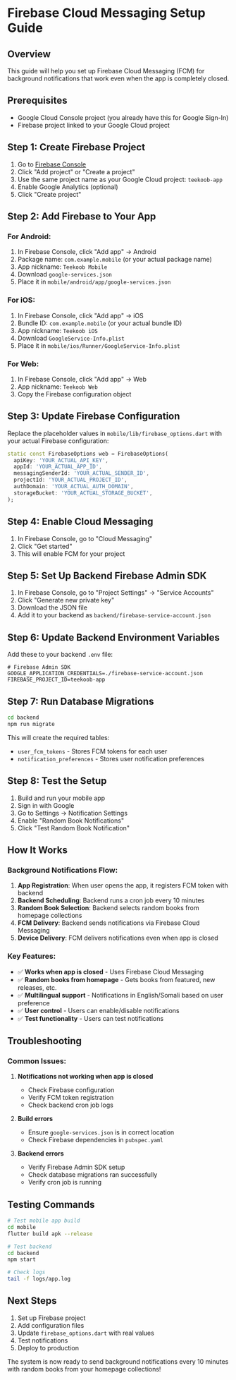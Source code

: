 # Firebase Cloud Messaging Setup Guide

## Overview
This guide will help you set up Firebase Cloud Messaging (FCM) for background notifications that work even when the app is completely closed.

## Prerequisites
- Google Cloud Console project (you already have this for Google Sign-In)
- Firebase project linked to your Google Cloud project

## Step 1: Create Firebase Project

1. Go to [Firebase Console](https://console.firebase.google.com/)
2. Click "Add project" or "Create a project"
3. Use the same project name as your Google Cloud project: `teekoob-app`
4. Enable Google Analytics (optional)
5. Click "Create project"

## Step 2: Add Firebase to Your App

### For Android:
1. In Firebase Console, click "Add app" → Android
2. Package name: `com.example.mobile` (or your actual package name)
3. App nickname: `Teekoob Mobile`
4. Download `google-services.json`
5. Place it in `mobile/android/app/google-services.json`

### For iOS:
1. In Firebase Console, click "Add app" → iOS
2. Bundle ID: `com.example.mobile` (or your actual bundle ID)
3. App nickname: `Teekoob iOS`
4. Download `GoogleService-Info.plist`
5. Place it in `mobile/ios/Runner/GoogleService-Info.plist`

### For Web:
1. In Firebase Console, click "Add app" → Web
2. App nickname: `Teekoob Web`
3. Copy the Firebase configuration object

## Step 3: Update Firebase Configuration

Replace the placeholder values in `mobile/lib/firebase_options.dart` with your actual Firebase configuration:

```dart
static const FirebaseOptions web = FirebaseOptions(
  apiKey: 'YOUR_ACTUAL_API_KEY',
  appId: 'YOUR_ACTUAL_APP_ID',
  messagingSenderId: 'YOUR_ACTUAL_SENDER_ID',
  projectId: 'YOUR_ACTUAL_PROJECT_ID',
  authDomain: 'YOUR_ACTUAL_AUTH_DOMAIN',
  storageBucket: 'YOUR_ACTUAL_STORAGE_BUCKET',
);
```

## Step 4: Enable Cloud Messaging

1. In Firebase Console, go to "Cloud Messaging"
2. Click "Get started"
3. This will enable FCM for your project

## Step 5: Set Up Backend Firebase Admin SDK

1. In Firebase Console, go to "Project Settings" → "Service Accounts"
2. Click "Generate new private key"
3. Download the JSON file
4. Add it to your backend as `backend/firebase-service-account.json`

## Step 6: Update Backend Environment Variables

Add these to your backend `.env` file:

```env
# Firebase Admin SDK
GOOGLE_APPLICATION_CREDENTIALS=./firebase-service-account.json
FIREBASE_PROJECT_ID=teekoob-app
```

## Step 7: Run Database Migrations

```bash
cd backend
npm run migrate
```

This will create the required tables:
- `user_fcm_tokens` - Stores FCM tokens for each user
- `notification_preferences` - Stores user notification preferences

## Step 8: Test the Setup

1. Build and run your mobile app
2. Sign in with Google
3. Go to Settings → Notification Settings
4. Enable "Random Book Notifications"
5. Click "Test Random Book Notification"

## How It Works

### Background Notifications Flow:
1. **App Registration**: When user opens the app, it registers FCM token with backend
2. **Backend Scheduling**: Backend runs a cron job every 10 minutes
3. **Random Book Selection**: Backend selects random books from homepage collections
4. **FCM Delivery**: Backend sends notifications via Firebase Cloud Messaging
5. **Device Delivery**: FCM delivers notifications even when app is closed

### Key Features:
- ✅ **Works when app is closed** - Uses Firebase Cloud Messaging
- ✅ **Random books from homepage** - Gets books from featured, new releases, etc.
- ✅ **Multilingual support** - Notifications in English/Somali based on user preference
- ✅ **User control** - Users can enable/disable notifications
- ✅ **Test functionality** - Users can test notifications

## Troubleshooting

### Common Issues:

1. **Notifications not working when app is closed**
   - Check Firebase configuration
   - Verify FCM token registration
   - Check backend cron job logs

2. **Build errors**
   - Ensure `google-services.json` is in correct location
   - Check Firebase dependencies in `pubspec.yaml`

3. **Backend errors**
   - Verify Firebase Admin SDK setup
   - Check database migrations ran successfully
   - Verify cron job is running

## Testing Commands

```bash
# Test mobile app build
cd mobile
flutter build apk --release

# Test backend
cd backend
npm start

# Check logs
tail -f logs/app.log
```

## Next Steps

1. Set up Firebase project
2. Add configuration files
3. Update `firebase_options.dart` with real values
4. Test notifications
5. Deploy to production

The system is now ready to send background notifications every 10 minutes with random books from your homepage collections!
